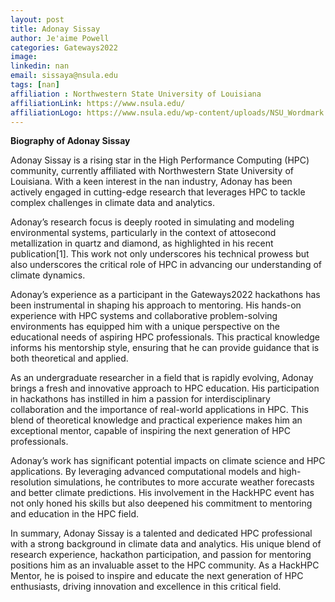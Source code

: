 ```yaml
---
layout: post
title: Adonay Sissay
author: Je'aime Powell
categories: Gateways2022
image: 
linkedin: nan
email: sissaya@nsula.edu
tags: [nan]
affiliation : Northwestern State University of Louisiana 
affiliationLink: https://www.nsula.edu/
affiliationLogo: https://www.nsula.edu/wp-content/uploads/NSU_Wordmark.png                      
---
```


**Biography of Adonay Sissay**
 
 Adonay Sissay is a rising star in the High Performance Computing (HPC) community, currently affiliated with Northwestern State University of Louisiana. With a keen interest in the nan industry, Adonay has been actively engaged in cutting-edge research that leverages HPC to tackle complex challenges in climate data and analytics.
 
 Adonay’s research focus is deeply rooted in simulating and modeling environmental systems, particularly in the context of attosecond metallization in quartz and diamond, as highlighted in his recent publication[1]. This work not only underscores his technical prowess but also underscores the critical role of HPC in advancing our understanding of climate dynamics.
 
 Adonay’s experience as a participant in the Gateways2022 hackathons has been instrumental in shaping his approach to mentoring. His hands-on experience with HPC systems and collaborative problem-solving environments has equipped him with a unique perspective on the educational needs of aspiring HPC professionals. This practical knowledge informs his mentorship style, ensuring that he can provide guidance that is both theoretical and applied.
 
 As an undergraduate researcher in a field that is rapidly evolving, Adonay brings a fresh and innovative approach to HPC education. His participation in hackathons has instilled in him a passion for interdisciplinary collaboration and the importance of real-world applications in HPC. This blend of theoretical knowledge and practical experience makes him an exceptional mentor, capable of inspiring the next generation of HPC professionals.
 
 Adonay’s work has significant potential impacts on climate science and HPC applications. By leveraging advanced computational models and high-resolution simulations, he contributes to more accurate weather forecasts and better climate predictions. His involvement in the HackHPC event has not only honed his skills but also deepened his commitment to mentoring and education in the HPC field.
 
 In summary, Adonay Sissay is a talented and dedicated HPC professional with a strong background in climate data and analytics. His unique blend of research experience, hackathon participation, and passion for mentoring positions him as an invaluable asset to the HPC community. As a HackHPC Mentor, he is poised to inspire and educate the next generation of HPC enthusiasts, driving innovation and excellence in this critical field.  
                    
